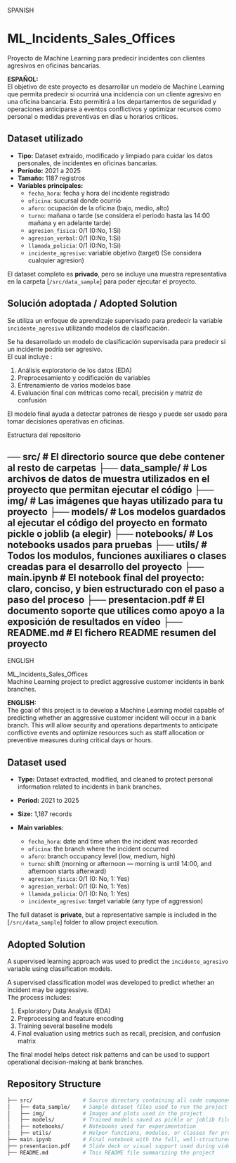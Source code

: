 SPANISH 
# ML_Incidents_Sales_Offices
Proyecto de Machine Learning para predecir incidentes con clientes agresivos en oficinas bancarias.

**ESPAÑOL:**  
El objetivo de este proyecto es desarrollar un modelo de Machine Learning que permita predecir si ocurrirá una incidencia con un cliente agresivo en una oficina bancaria. Esto permitirá a los departamentos de seguridad y operaciones anticiparse a eventos conflictivos y optimizar recursos como personal o medidas preventivas en días u horarios críticos.

## Dataset utilizado 

- **Tipo:** Dataset extraido, modificado y limpiado para cuidar los datos personales, de incidentes en oficinas bancarias.
- **Período:** 2021 a 2025
- **Tamaño:** 1187 registros
- **Variables principales:**
  - `fecha_hora`: fecha y hora del incidente registrado
  - `oficina`: sucursal donde ocurrió
  - `aforo`: ocupación de la oficina (bajo, medio, alto)
  - `turno`: mañana o tarde (se considera el periodo hasta las 14:00 mañana y en adelante tarde)
  - `agresion_fisica`: 0/1 (0:No, 1:Si)
  - `agresion_verbal`: 0/1 (0:No, 1:Si)
  - `llamada_policia`: 0/1  (0:No, 1:Si)
  - `incidente_agresivo`: variable objetivo (target) (Se considera cualquier agresion)

El dataset completo es **privado**, pero se incluye una muestra representativa en la carpeta [`/src/data_sample`] para poder ejecutar el proyecto.

## Solución adoptada / Adopted Solution

Se utiliza un enfoque de aprendizaje supervisado para predecir la variable `incidente_agresivo` utilizando modelos de clasificación.

Se ha desarrollado un modelo de clasificación supervisada para predecir si un incidente podría ser agresivo.  
El cual incluye :

1. Análisis exploratorio de los datos (EDA)
2. Preprocesamiento y codificación de variables
3. Entrenamiento de varios modelos base
4. Evaluación final con métricas como recall, precisión  y matriz de confusión

El modelo final ayuda a detectar patrones de riesgo y puede ser usado para tomar decisiones operativas en oficinas.

Estructura del repositorio

── src/                # El directorio source que debe contener al resto de carpetas
    ├── data_sample/    # Los archivos de datos de muestra utilizados en el proyecto que permitan ejecutar el código
    ├── img/            # Las imágenes que hayas utilizado para tu proyecto
    ├── models/         # Los modelos guardados al ejecutar el código del proyecto en formato pickle o joblib (a elegir)
    ├── notebooks/      # Los notebooks usados para pruebas
    ├── utils/          # Todos los modulos, funciones auxiliares o clases creadas para el desarrollo del proyecto
├── main.ipynb          # El notebook final del proyecto: claro, conciso, y bien estructurado con el paso a paso del proceso
├── presentacion.pdf    # El documento soporte que utilices como apoyo a la exposición de resultados en vídeo
├── README.md           # El fichero README resumen del proyecto
-------------------------------------------------------------------------------------------------------------------------------------------------------------------------------------------------------------
ENGLISH

 ML_Incidents_Sales_Offices  
Machine Learning project to predict aggressive customer incidents in bank branches.

**ENGLISH:**  
The goal of this project is to develop a Machine Learning model capable of predicting whether an aggressive customer incident will occur in a bank branch. This will allow security and operations departments to anticipate conflictive events and optimize resources such as staff allocation or preventive measures during critical days or hours.

## Dataset used

- **Type:** Dataset extracted, modified, and cleaned to protect personal information related to incidents in bank branches.
- **Period:** 2021 to 2025
- **Size:** 1,187 records
- **Main variables:**
  
  - `fecha_hora`: date and time when the incident was recorded
  - `oficina`: the branch where the incident occurred
  - `aforo`: branch occupancy level (low, medium, high)
  - `turno`: shift (morning or afternoon — morning is until 14:00, and afternoon starts afterward)
  - `agresion_fisica`: 0/1 (0: No, 1: Yes)
  - `agresion_verbal`: 0/1 (0: No, 1: Yes)
  - `llamada_policia`: 0/1 (0: No, 1: Yes)
  - `incidente_agresivo`: target variable (any type of aggression)

The full dataset is **private**, but a representative sample is included in the [`/src/data_sample`] folder to allow project execution.

## Adopted Solution

A supervised learning approach was used to predict the `incidente_agresivo` variable using classification models.

A supervised classification model was developed to predict whether an incident may be aggressive.  
The process includes:

1. Exploratory Data Analysis (EDA)
2. Preprocessing and feature encoding
3. Training several baseline models
4. Final evaluation using metrics such as recall, precision, and confusion matrix

The final model helps detect risk patterns and can be used to support operational decision-making at bank branches.

## Repository Structure

```bash
├── src/                # Source directory containing all code components
│   ├── data_sample/    # Sample dataset files used to run the project
│   ├── img/            # Images and plots used in the project
│   ├── models/         # Trained models saved as pickle or joblib files
│   ├── notebooks/      # Notebooks used for experimentation
│   ├── utils/          # Helper functions, modules, or classes for project development
├── main.ipynb          # Final notebook with the full, well-structured pipeline
├── presentacion.pdf    # Slide deck or visual support used during video presentation
├── README.md           # This README file summarizing the project
